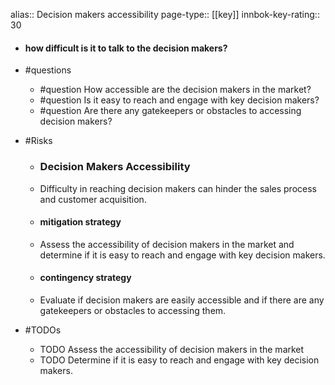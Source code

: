 alias:: Decision makers accessibility
page-type:: [[key]]
innbok-key-rating:: 30
- #### how difficult is it to talk to the decision makers?
- #questions
  - #question How accessible are the decision makers in the market?
  - #question Is it easy to reach and engage with key decision makers?
  - #question Are there any gatekeepers or obstacles to accessing decision makers?
- #Risks

  - ### Decision Makers Accessibility
  - Difficulty in reaching decision makers can hinder the sales process and customer acquisition.
  - #### mitigation strategy
  - Assess the accessibility of decision makers in the market and determine if it is easy to reach and engage with key decision makers.
  - #### contingency strategy
  - Evaluate if decision makers are easily accessible and if there are any gatekeepers or obstacles to accessing them.
- #TODOs
  - TODO Assess the accessibility of decision makers in the market
  - TODO  Determine if it is easy to reach and engage with key decision makers.


